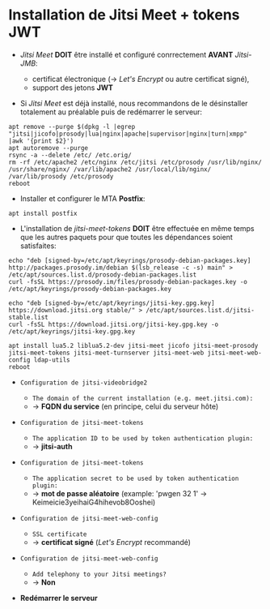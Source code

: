 # Installation de Jitsi Meet + tokens JWT

  * *Jitsi Meet* **DOIT** être installé et configuré conrrectement **AVANT** *Jitsi-JMB*:
    * certificat électronique (-> *Let's Encrypt* ou autre certificat signé),
    * support des jetons **JWT**

  * Si *Jitsi Meet* est déjà installé, nous recommandons de le désinstaller totalement au préalable puis de redémarrer le serveur:
```
apt remove --purge $(dpkg -l |egrep "jitsi|jicofo|prosody|lua|nginx|apache|supervisor|nginx|turn|xmpp" |awk '{print $2}')
apt autoremove --purge
rsync -a --delete /etc/ /etc.orig/
rm -rf /etc/apache2 /etc/nginx /etc/jitsi /etc/prosody /usr/lib/nginx/ /usr/share/nginx/ /var/lib/apache2 /usr/local/lib/nginx/ /var/lib/prosody /etc/prosody
reboot
```

  * Installer et configurer le MTA **Postfix**:
```
apt install postfix
```

  * L'installation de *jitsi-meet-tokens* **DOIT** être effectuée en même temps que les autres paquets pour que toutes les dépendances soient satisfaites:
```
echo "deb [signed-by=/etc/apt/keyrings/prosody-debian-packages.key] http://packages.prosody.im/debian $(lsb_release -c -s) main" > /etc/apt/sources.list.d/prosody-debian-packages.list
curl -fsSL https://prosody.im/files/prosody-debian-packages.key -o /etc/apt/keyrings/prosody-debian-packages.key

echo "deb [signed-by=/etc/apt/keyrings/jitsi-key.gpg.key] https://download.jitsi.org stable/" > /etc/apt/sources.list.d/jitsi-stable.list
curl -fsSL https://download.jitsi.org/jitsi-key.gpg.key -o /etc/apt/keyrings/jitsi-key.gpg.key

apt install lua5.2 liblua5.2-dev jitsi-meet jicofo jitsi-meet-prosody jitsi-meet-tokens jitsi-meet-turnserver jitsi-meet-web jitsi-meet-web-config ldap-utils
reboot
```

  * `Configuration de jitsi-videobridge2`
    * `The domain of the current installation (e.g. meet.jitsi.com):`
    * -> **FQDN du service** (en principe, celui du serveur hôte)

  * `Configuration de jitsi-meet-tokens`
    * `The application ID to be used by token authentication plugin:`
    * -> **jitsi-auth**

  * `Configuration de jitsi-meet-tokens`
    * `The application secret to be used by token authentication plugin:`
    * -> **mot de passe aléatoire** (example: 'pwgen 32 1' -> Keimeicie3yeihaiG4hihevob8Ooshei)

  * `Configuration de jitsi-meet-web-config`
    * `SSL certificate`
    * -> **certificat signé** (*Let's Encrypt* recommandé)

  * `Configuration de jitsi-meet-web-config`
    * `Add telephony to your Jitsi meetings?`
    * -> **Non**

  * **Redémarrer le serveur**
